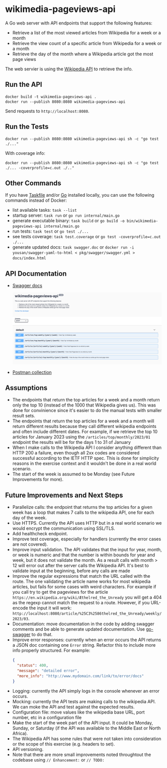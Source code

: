 # wikimedia-pageviews-api

A Go web server with API endpoints that support the following features:

- Retrieve a list of the most viewed articles from Wikipedia for a week or a month
- Retrieve the view count of a specific article from Wikipedia for a week or a month
- Retrieve the day of the month where a Wikipedia article got the most page views

The web servier is using the [Wikipedia API](https://wikitech.wikimedia.org/wiki/Analytics/AQS/Pageviews) to retrieve the info.

## Run the API

```shell
docker build -t wikimedia-pageviews-api .
docker run --publish 8080:8080 wikimedia-pageviews-api
```

Send requests to `http://localhost:8080`.

## Run the Tests

```shell
docker run --publish 8080:8080 wikimedia-pageviews-api sh -c "go test ./..."
```

With coverage info:

```shell
docker run --publish 8080:8080 wikimedia-pageviews-api sh -c "go test ./... -coverprofile=c.out ./.."
```

## Other Commands

If you have [Taskfile](https://taskfile.dev/) and/or [Go](https://go.dev/doc/install) installed locally, you can use the following commands instead of Docker:

- list available tasks: `task --list`
- startup server: `task run` or `go run internal/main.go`
- generate executable binary: `task build` or `go build -o bin/wikimedia-pageviews-api internal/main.go`
- run tests: `task test` or `go test ./...`
- see tests coverage: `task test.coverage` or `go test -coverprofile=c.out ./...`
- generate updated docs: `task swagger.doc` or `docker run -i yousan/swagger-yaml-to-html < pkg/swagger/swagger.yml > docs/index.html`

## API Documentation

- [Swagger docs](docs/index.html)

  ![Swagger docs screenshot](docs/swagger_docs.png "Swagger docs")

- [Postman collection](docs/wikipedia-pageviews-api.postman_collection.json)

## Assumptions

- The endpoints that return the top articles for a week and a month return only the top 10 (instead of the 1000 that Wikipedia gives us). This was done for convinience since it's easier to do the manual tests with smaller result sets.
- The endpoints that return the top articles for a week and a month will return different results because they call different wikipedia endpoints and often include different dates. For example, if we retrieve the top 10 articles for January 2023 using the `/articles/top/monthly/2023/01` endpoint the results will be for the days 1 to 31 of January
- When I make calls to the Wikipedia API I consider anything different than HTTP 200 a failure, even though all 2xx codes are considered successful according to the IETF HTTP spec. This is done for simplicity reasons in the exercise context and it wouldn't be done in a real world scenario.
- The start of the week is assumed to be Monday (see Future Improvements for more).

## Future Improvements and Next Steps

- Parallelize calls: the endpoint that returns the top articles for a given week has a loop that makes 7 calls to the wikipedia API, one for each day of the week.
- Use HTTPS. Currently the API uses HTTP but in a real world scenario we would encrypt the communication using SSL/TLS.
- Add healthcheck endpoint.
- Improve test coverage, especially for handlers (currently the error cases are not covered).
- Improve input validation. The API validates that the input for year, month, or week is numeric and that the number is within bounds for year and week, but it does not validate the month. As a result calls with month > 12 will error out after the server calls the Wikipedia API. It's best to validate input at the beginning, before any calls are made
- Improve the regular expressions that match the URL called with the route. The one validating the article name works for most wikipedia articles, but fails for some cases with weird characters. For example if you call try to get the pageviews for the article `https://en.wikipedia.org/wiki/Æthelred_the_Unready` you will get a 404 as the regexp cannot match the request to a route. However, if you URL-encode the input it will work: `http://localhost:8080/article/%25C3%2586thelred_the_Unready/weekly/2023/03`.
- Documentation: move documentation in the code by adding swagger comments and be able to generate updated documentation. Use [go-swagger](https://github.com/go-swagger/go-swagger) to do that.
- Improve error responses: currently when an error occurs the API returns a JSON doc containing one `Error` string. Refactor this to include more info properly structured. For example:
  ```json
  {
    "status": 400,
    "message": "detailed error",
    "more_info": "http://www.mydomain.com/link/to/error/docs"
  }
  ```
- Logging: currently the API simply logs in the console whenever an error occurs.
- Mocking: currently the API tests are making calls to the wikipedia API. We can moke the API and test against the expected results.
- Configuration file: move values like the wikipedia base URL, port number, etc in a configuration file
- Make the start of the week part of the API input. It could be Monday, Sunday, or Saturday (if the API was available to the Middle East or North Africa).
- The Wikipedia API has some rules that were not taken into consideration or the scope of this exercise (e.g. headers to set).
- API versioning.
- Note that there are more small improvements noted throughtout the codebase using `// Enhancement:` or `// TODO:`
